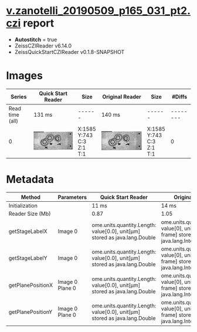 # [v.zanotelli_20190509_p165_031_pt2.czi](https://zenodo.org/record/3991919/files/v.zanotelli_20190509_p165_031_pt2.czi) report
 - **Autostitch** = true
 - ZeissCZIReader v6.14.0
 - ZeissQuickStartCZIReader v0.1.8-SNAPSHOT

# Images 

| Series            | Quick Start Reader | Size | Original Reader | Size | #Diffs |
|-------------------|--------------------|------|-----------------|------|--------|
| Read time (all)   |131 ms|------|140 ms|------|--------|
|0|![v.zanotelli_20190509_p165_031_pt2.quick_true.flat_true.stitch_true.series_0.jpg](v.zanotelli_20190509_p165_031_pt2/v.zanotelli_20190509_p165_031_pt2.quick_true.flat_true.stitch_true.series_0.jpg)|X:1585<br>Y:743<br>C:3<br>Z:1<br>T:1|![v.zanotelli_20190509_p165_031_pt2.quick_false.flat_true.stitch_true.series_0.jpg](v.zanotelli_20190509_p165_031_pt2/v.zanotelli_20190509_p165_031_pt2.quick_false.flat_true.stitch_true.series_0.jpg)|X:1585<br>Y:743<br>C:3<br>Z:1<br>T:1|0|

# Metadata

|  Method            | Parameters       | Quick Start Reader | Original Reader | Delta  |
| -------------------|------------------|--------------------|-----------------|------- |
| Initialization     |                  |11 ms|14 ms|        |
| Reader Size (Mb)     |                  |0.87|1.05|        |
| getStageLabelX| Image 0 | ome.units.quantity.Length: value[0.0], unit[µm] stored as java.lang.Double| ome.units.quantity.Length: value[0], unit[reference frame] stored as java.lang.Integer| |
| getStageLabelY| Image 0 | ome.units.quantity.Length: value[0.0], unit[µm] stored as java.lang.Double| ome.units.quantity.Length: value[0], unit[reference frame] stored as java.lang.Integer| |
| getPlanePositionX| Image 0 Plane 0 | ome.units.quantity.Length: value[0.0], unit[µm] stored as java.lang.Double| ome.units.quantity.Length: value[0], unit[reference frame] stored as java.lang.Integer| |
| getPlanePositionY| Image 0 Plane 0 | ome.units.quantity.Length: value[0.0], unit[µm] stored as java.lang.Double| ome.units.quantity.Length: value[0], unit[reference frame] stored as java.lang.Integer| |

